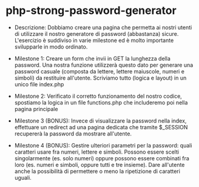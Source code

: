 # php-strong-password-generator

- Descrizione:
Dobbiamo creare una pagina che permetta ai nostri utenti di utilizzare il nostro generatore di password (abbastanza) sicure.
L'esercizio è suddiviso in varie milestone ed è molto importante svilupparle in modo ordinato.

- Milestone 1:
Creare un form che invii in GET la lunghezza della password. Una nostra funzione utilizzerà questo dato per generare una password casuale (composta da lettere, lettere maiuscole, numeri e simboli) da restituire all'utente.
Scriviamo tutto (logica e layout) in un unico file index.php

- Milestone 2:
Verificato il corretto funzionamento del nostro codice, spostiamo la logica in un file functions.php che includeremo poi nella pagina principale

- Milestone 3 (BONUS):
Invece di visualizzare la password nella index, effettuare un redirect ad una pagina dedicata che tramite $_SESSION recupererà la password da mostrare all'utente.

- Milestone 4 (BONUS):
Gestire ulteriori parametri per la password: quali caratteri usare fra numeri, lettere e simboli. Possono essere scelti singolarmente (es. solo numeri) oppure possono essere combinati fra loro (es. numeri e simboli, oppure tutti e tre insieme).
Dare all'utente anche la possibilità di permettere o meno la ripetizione di caratteri uguali.